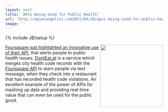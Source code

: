 ```yaml
---
layout: post
title: 'APIs Being Used for Public Health'
url: 'http://apievangelist.com2011/04/28/apis-being-used-for-public-health/'
image: ''
---
```

{% include JB/setup %}
<img src="http://kinlane-productions.s3.amazonaws.com/foursquare/foursquare-health-api-usage.png"  width="200" align="right" /><a title="Foursquare API Innovation" href="http://blog.foursquare.com/2011/04/28/api-highlight-check-in-and-save-yourself-from-a-stomachache/">Foursquare just highlighted an innovative use of their API</a>, that alerts people to public health issues.
<a title="DontEat.at" href="http://donteat.at/">DontEat.at</a> is a service which merges city health code records with the <a title="Foursquare API" href="https://developer.foursquare.com/">Foursquare API</a> to warn people via text message, when they check into a restaurant that has recorded health code violations.
An excellent example of the power of APIs for mashing up data and providing real-time value that can even be used for the public good.
